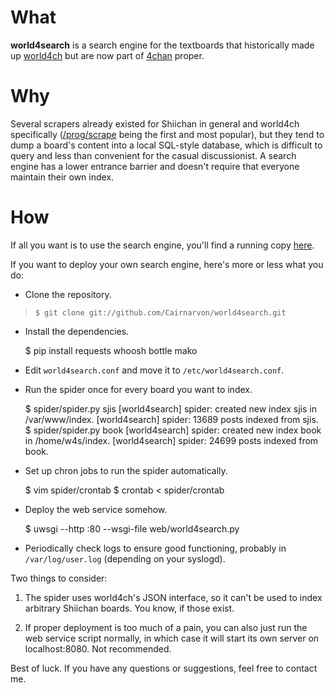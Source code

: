 # What

**world4search** is a search engine for the textboards that historically made up [world4ch](http://www.4chan.org/faq#were) but are now part of [4chan](http://4chan.org/) proper.

# Why

Several scrapers already existed for Shiichan in general and world4ch specifically ([/prog/scrape](https://github.com/Cairnarvon/progscrape) being the first and most popular), but they tend to dump a board's content into a local SQL-style database, which is difficult to query and less than convenient for the casual discussionist. A search engine has a lower entrance barrier and doesn't require that everyone maintain their own index.

# How

If all you want is to use the search engine, you'll find a running copy [here](http://world4search.no-ip.org:8080).

If you want to deploy your own search engine, here's more or less what you do:

* Clone the repository.

> `$ git clone git://github.com/Cairnarvon/world4search.git`

* Install the dependencies.

    $ pip install requests whoosh bottle mako

* Edit `world4search.conf` and move it to `/etc/world4search.conf`.

* Run the spider once for every board you want to index.

    $ spider/spider.py sjis
    [world4search] spider: created new index sjis in /var/www/index.
    [world4search] spider: 13689 posts indexed from sjis.
    $ spider/spider.py book
    [world4search] spider: created new index book in /home/w4s/index.
    [world4search] spider: 24699 posts indexed from book.

* Set up chron jobs to run the spider automatically.

    $ vim spider/crontab
    $ crontab < spider/crontab

* Deploy the web service somehow.

    $ uwsgi --http :80 --wsgi-file web/world4search.py

* Periodically check logs to ensure good functioning, probably in `/var/log/user.log` (depending on your syslogd).

Two things to consider:

1. The spider uses world4ch's JSON interface, so it can't be used to index arbitrary Shiichan boards. You know, if those exist.

2. If proper deployment is too much of a pain, you can also just run the web service script normally, in which case it will start its own server on localhost:8080. Not recommended.

Best of luck. If you have any questions or suggestions, feel free to contact me.
